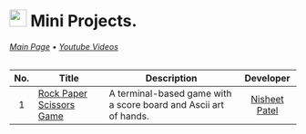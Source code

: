 # <img src="https://img.shields.io/badge/C%2B%2B-00599C?style=for-the-badge&logo=c%2B%2B&logoColor=white" height=30> Mini Projects.
######  [Main Page](https://github.com/Nisheet-Patel/Mini-Projects)  •   [ Youtube Videos ](https://www.youtube.com/@Nisheet-Patel) 

| No. | Title | Description | Developer  |
|:--:| ------------- |-------------|:-----:|
| 1 | [Rock Paper Scissors Game](../C%2B%2B/Rock%20Paper%20Scissors%20Game/) | A terminal-based game with a score board and Ascii art of hands. | [Nisheet Patel](https://github.com/Nisheet-Patel) |